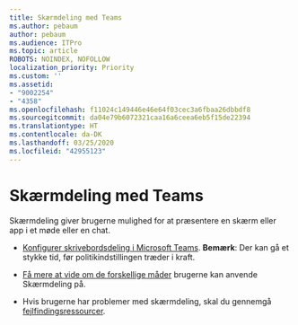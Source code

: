 ```yaml
---
title: Skærmdeling med Teams
ms.author: pebaum
author: pebaum
ms.audience: ITPro
ms.topic: article
ROBOTS: NOINDEX, NOFOLLOW
localization_priority: Priority
ms.custom: ''
ms.assetid:
- "9002254"
- "4358"
ms.openlocfilehash: f11024c149446e46e64f03cec3a6fbaa26dbbdf8
ms.sourcegitcommit: da04e79b6072321caa16a6ceea6eb5f15de22394
ms.translationtype: HT
ms.contentlocale: da-DK
ms.lasthandoff: 03/25/2020
ms.locfileid: "42955123"
---
```

# <a name="screen-sharing-with-teams"></a>Skærmdeling med Teams

Skærmdeling giver brugerne mulighed for at præsentere en skærm eller app i et møde eller en chat.

- [Konfigurer skrivebordsdeling i Microsoft Teams](https://docs.microsoft.com/microsoftteams/configure-desktop-sharing). **Bemærk**: Der kan gå et stykke tid, før politikindstillingen træder i kraft. 

- [Få mere at vide om de forskellige måder](https://docs.microsoft.com/microsoftteams/meeting-policies-in-teams#meeting-policy-settings---content-sharing) brugerne kan anvende Skærmdeling på. 

- Hvis brugerne har problemer med skærmdeling, skal du gennemgå [fejlfindingsressourcer](https://docs.microsoft.com/microsoftteams/connectivity-issues). 
